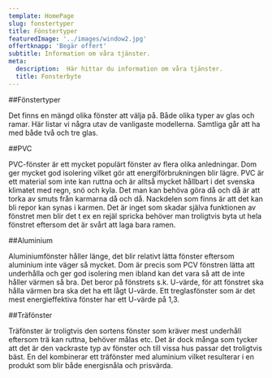 ```yaml
---
template: HomePage
slug: fonstertyper
title: Fönstertyper
featuredImage: '../images/window2.jpg'
offertknapp: 'Begär offert'
subtitle: Information om våra tjänster.
meta:
  description:  Här hittar du information om våra tjänster.
  title: Fonsterbyte
---
```


##Fönstertyper

Det finns en mängd olika fönster att välja på. Både olika typer av glas och ramar. Här listar vi några utav de vanligaste modellerna. Samtliga går att ha med både två och tre glas. 

##PVC

PVC-fönster är ett mycket populärt fönster av flera olika anledningar. Dom ger mycket god isolering vilket gör att energiförbrukningen blir lägre. PVC är ett material som inte kan ruttna och är alltså mycket hållbart i det svenska klimatet med regn, snö och kyla. Det man kan behöva göra då och då är att torka av smuts från karmarna då och då. Nackdelen som finns är att det kan bli repor kan synas i karmen. Det är inget som skadar själva funktionen av fönstret men blir det t ex en rejäl spricka behöver man troligtvis byta ut hela fönstret eftersom det är svårt att laga bara ramen. 

##Aluminium

Aluminiumfönster håller länge, det blir relativt lätta fönster eftersom aluminium inte väger så mycket. Dom är precis som PCV fönstren lätta att underhålla och ger god isolering men ibland kan det vara så att de inte håller värmen så bra. Det beror på fönstrets s.k. U-värde, för att fönstret ska hålla värmen bra ska det ha ett lågt U-värde. Ett treglasfönster som är det mest energieffektiva fönster har ett U-värde på 
1,3. 

##Träfönster

Träfönster är troligtvis den sortens fönster som kräver mest underhåll eftersom trä kan ruttna, behöver målas etc. Det är dock många som tycker att det är den vackraste typ av fönster och till vissa hus passar det troligtvis bäst. 
En del kombinerar ett träfönster med aluminium vilket resulterar i en produkt som blir både energisnåla och prisvärda. 
